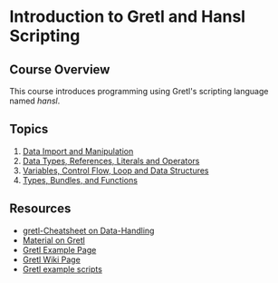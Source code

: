 # Introduction to Gretl and Hansl Scripting

## Course Overview
This course introduces programming using Gretl's scripting language named *hansl*.

## Topics

1) [Data Import and Manipulation](exercises/01/sheet_01.md)
2) [Data Types, References, Literals and Operators](exercises/02/sheet_02.md)
3) [Variables, Control Flow, Loop and Data Structures](exercises/03/sheet_03.md)
4) [Types, Bundles, and Functions](exercises/04/sheet_04.md)


## Resources
- [gretl-Cheatsheet on Data-Handling](https://github.com/gretl-project/gretl_cheatsheet/blob/master/datahandling.pdf)
- [Material on Gretl](https://github.com/gretl-project/material-on-gretl)
- [Gretl Example Page](https://github.com/gretl-project/material-on-gretl/wiki)
- [Gretl Wiki Page](https://gretlwiki.econ.univpm.it/index.php/Main_Page)
- [Gretl example scripts](https://github.com/atecon/gretl_examples)

